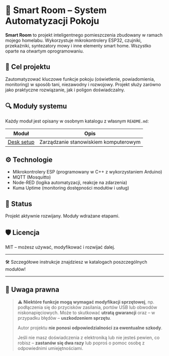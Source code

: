 # 🧠 Smart Room – System Automatyzacji Pokoju

**Smart Room** to projekt inteligentnego pomieszczenia zbudowany w ramach mojego homelabu. Wykorzystuje mikrokontrolery ESP32, czujniki, przekaźniki, syntezatory mowy i inne elementy smart home. Wszystko oparte na otwartym oprogramowaniu.

## 🎯 Cel projektu

Zautomatyzować kluczowe funkcje pokoju (oświetlenie, powiadomienia, monitoring) w sposób tani, niezawodny i rozwojowy. Projekt służy zarówno jako praktyczne rozwiązanie, jak i poligon doświadczalny.

## 🔍 Moduły systemu

Każdy moduł jest opisany w osobnym katalogu z własnym `README.md`:

| Moduł                          | Opis                                              |
|--------------------------------|---------------------------------------------------|
| [Desk setup](Desk_setup)                 | Zarządzanie stanowiskiem komputerowym       |

## ⚙️ Technologie

- Mikrokontrolery ESP (programowany w C++ z wykorzystaniem Arduino)
- MQTT (Mosquitto)
- Node-RED (logika automatyzacji, reakcje na zdarzenia)
- Kuma Uptime (monitoring dostępności modułów i usług)

## 🚀 Status

Projekt aktywnie rozwijany. Moduły wdrażane etapami.

## 🛡️ Licencja

MIT – możesz używać, modyfikować i rozwijać dalej.

---

🛠️ Szczegółowe instrukcje znajdziesz w katalogach poszczególnych modułów!

---

## 🛑 Uwaga prawna

> ⚠️ **Niektóre funkcje mogą wymagać modyfikacji sprzętowej**, np. podłączenia się do przycisków zasilania, portów USB lub obwodów niskonapięciowych. Może to skutkować **utratą gwarancji** oraz – w przypadku błędów – **uszkodzeniem sprzętu**.  
>  
> Autor projektu **nie ponosi odpowiedzialności za ewentualne szkody**.  
>  
> Jeśli nie masz doświadczenia z elektroniką lub nie jesteś pewien, co robisz – **zastanów się dwa razy** lub poproś o pomoc osobę z odpowiednimi umiejętnościami.
